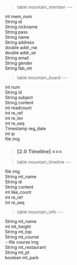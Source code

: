 > table mountain_member  ---

int mem_num  
String id  
String nickname  
String pass  
String name  
String address  
double addr_nw  
double addr_se  
String email  
String gender  
String fab_mt  

> table mountain_board  ---  

int num  
String id  
String subject  
String content  
int readcount  
int re_ref  
int re_lev  
int re_seq  
Timestamp reg_date  
int ip  
file img  

> ### [2.0 Timeline]  ===

> table mountain_timeline  ---  

file img  
String mt_name  
String id  
String content  
int like_count  
int re_ref  
int re_seq  

  
> table mountain_info  ---  

String mt_name  
int mt_height  
String mt_top  
String mt_course  
--file course img  
String mt_restaurant  
String mt_pt  
boolean mt_park  

